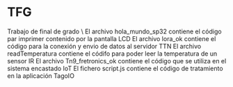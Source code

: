 # TFG
Trabajo de final de grado \\
El archivo hola_mundo_sp32 contiene el código par imprimer contenido por la pantalla LCD 
El archivo lora_ok contiene el código para la conexión y envio de datos al servidor TTN 
El archivo readTemperatura contiene el códifo para poder leer la temperatura de un sensor IR
El archivo Tn9_fretronics_ok contiene el código que se utiliza en el sistema encastado IoT 
El fichero script.js contiene el código de tratamiento en la aplicación TagoIO
